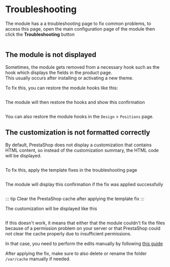 # Troubleshooting

The module has a a troubleshooting page to fix common problems, to access this page, open the main
configuration page of the module then click the **Troubleshooting** button

<img srcset="/dynamicproduct/images/troubleshooting.jpg 2x" class="border">

## The module is not displayed

Sometimes, the module gets removed from a necessary hook such as the hook which displays the fields
in the product page.  
This usually occurs after installing or activating a new theme.

To fix this, you can restore the module hooks like this:

<img srcset="/dynamicproduct/images/hooks-list.jpg 2x">

The module will then restore the hooks and show this confirmation

<img srcset="/dynamicproduct/images/hooks-restored.jpg 2x">

You can also restore the module hooks in the `Design` > `Positions` page.

## The customization is not formatted correctly

By default, PrestaShop does not display a customization that contains HTML content, so instead of
the customization summary, the HTML code will be displayed.

<img srcset="/dynamicproduct/images/customization-html.jpg 2x">

To fix this, apply the template fixes in the troubleshooting page

<img srcset="/dynamicproduct/images/template-fix.jpg 2x">

The module will display this confirmation if the fix was applied successfully

<img srcset="/dynamicproduct/images/template-fix-applied.jpg 2x">

::: tip Clear the PrestaShop cache after applying the template fix
:::

The customization will be displayed like this

<img srcset="/dynamicproduct/images/customization-formatted.jpg 2x">

If this doesn't work, it means that either that the module couldn't fix the files because of a
permission problem on your server or that PrestaShop could not clear the cache properly due to
insufficient permissions.

In that case, you need to perform the edits manually by
following [this guide](https://gist.github.com/unlocomqx/f0b86a1ce938405c315d5de979011b95)

After applying the fix, make sure to also delete or rename the folder `/var/cache` manually if
needed.

